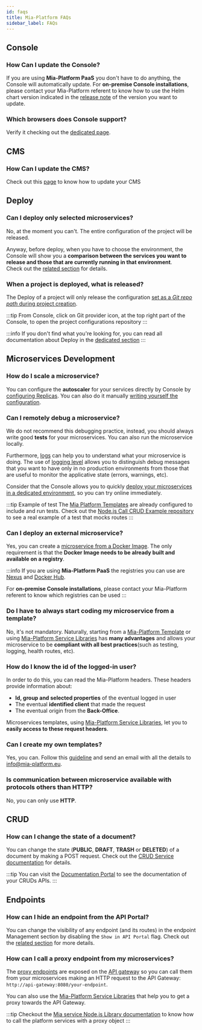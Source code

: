 ```yaml
---
id: faqs
title: Mia-Platform FAQs
sidebar_label: FAQs
---
```


## Console

### How Can I update the Console?

If you are using **Mia-Platform PaaS** you don't have to do anything, the Console will automatically update. For **on-premise Console installations**, please contact your Mia-Platform referent to know how to use the Helm chart version indicated in the [release note](../release_notes/release_notes) of the version you want to update.

### Which browsers does Console support?

Verify it checking out the [dedicated page](../info/supported_browser).

## CMS

### How Can I update the CMS?

Check out this [page](../business_suite/update_cms) to know how to update your CMS

## Deploy

### Can I deploy only selected microservices?

No, at the moment you can't. The entire configuration of the project will be released.

Anyway, before deploy, when you have to choose the environment, the Console will show you a **comparison between the services you want to release and those that are currently running in that environment**.  
Check out the [related section](../development_suite/deploy/deploy#compare-services) for details.

### When a project is deployed, what is released?

The Deploy of a project will only release the configuration [set as a *Git repo path* during project creation](../development_suite/set-up-infrastructure/create-project#step-2-repository).

:::tip
From Console, click on Git provider icon, at the top right part of the Console, to open the project configurations repository
:::

:::info
If you don't find what you're looking for, you can read all documentation about Deploy in the [dedicated section](../development_suite/deploy/deploy)
:::

## Microservices Development

### How do I scale a microservice?

You can configure the **autoscaler** for your services directly by Console by [configuring Replicas](../development_suite/api-console/api-design/replicas). You can also do it manually [writing yourself the configuration](../development_suite/api-console/api-design/replicas#how-to-scale-services-manually).

### Can I remotely debug a microservice?

We do not recommend this debugging practice, instead, you should always write good **tests** for your microservices. You can also run the microservice locally.

Furthermore, [logs](../development_suite/monitoring/monitoring/) can help you to understand what your microservice is doing. The use of [logging level](monitoring-dashboard/dev_ops_guide/log#use-the-appropriate-logging-level) allows you to distinguish debug messages that you want to have only in no production environments from those that are useful to monitor the applicative state (errors, warnings, etc).

Consider that the Console allows you to quickly [deploy your microservices in a dedicated environment](../development_suite/deploy/deploy#select-environment), so you can try online immediately.

:::tip Example of test
The [Mia Platform Templates](../marketplace/templates/mia_templates) are already configured to include and run tests.
Check out the [Node.js Call CRUD Example repository](https://github.com/mia-platform-marketplace/Node.js-Call-CRUD-Example/blob/master/tests/crud.test.js) to see a real example of a test that mocks routes
:::

### Can I deploy an external microservice?

Yes, you can create a [microservice from a Docker Image](../development_suite/api-console/api-design/services#how-to-create-a-microservice-from-a-docker-image). The only requirement is that the **Docker Image needs to be already built and available on a registry**.

:::info
If you are using **Mia-Platform PaaS** the registries you can use are [Nexus](https://www.sonatype.com/nexus/repository-oss) and [Docker Hub](https://www.docker.com/products/docker-hub).

For **on-premise Console installations**, please contact your Mia-Platform referent to know which registries can be used
:::

### Do I have to always start coding my microservice from a template?

No, it's not mandatory. Naturally, starting from a [Mia-Platform Template](../marketplace/templates/mia_templates) or using [Mia-Platform Service Libraries](../libraries/overview_service_libraries) has **many advantages** and allows your microservice to be **compliant with all best practices**(such as testing, logging, health routes, etc).

### How do I know the id of the logged-in user?

In order to do this, you can read the Mia-Platform headers. These headers provide information about:

* **Id, group and selected properties** of the eventual logged in user
* The eventual **identified client** that made the request
* The eventual origin from the **Back-Office**.

Microservices templates, using [Mia-Platform Service Libraries](../libraries/overview_service_libraries), let you to **easily access to these request headers**.

### Can I create my own templates?

Yes, you can. Follow this [guideline](../marketplace/templates/template_create) and send an email with all the details to [info@mia-platform.eu](mailto:info@mia-platform.eu).

### Is communication between microservice available with protocols others than HTTP?

No, you can only use **HTTP**.

## CRUD

### How can I change the state of a document?

You can change the state (**PUBLIC**, **DRAFT**, **TRASH** or **DELETED**) of a document by making a POST request. Check out the [CRUD Service documentation](../runtime_suite/crud-service/overview_and_usage#state-transitions) for details.

:::tip
You can visit the [Documentation Portal](../development_suite/api-portal/api-documentations) to see the documentation of your CRUDs APIs.
:::

## Endpoints

### How can I hide an endpoint from the API Portal?

You can change the visibility of any endpoint (and its routes) in the endpoint Management section by disabling the `Show in API Portal` flag. Check out the [related section](../development_suite/api-console/api-design/endpoints.md#manage-the-visibility-of-your-endpoints) for more details.

### How can I call a proxy endpoint from my microservices?

The [proxy endpoints](../development_suite/api-console/api-design/proxy.md) are exposed on the [API gateway](../runtime_suite/api-gateway/overview.md) so you can call them from your microservices making an HTTP request to the API Gateway: `http://api-gateway:8080/your-endpoint`.

You can also use the [Mia-Platform Service Libraries](../libraries/overview_service_libraries) that help you to get a proxy towards the API Gateway.

:::tip
Checkout the [Mia service Node.js Library documentation](https://github.com/mia-platform/custom-plugin-lib/blob/master/docs/http_client.md) to know how to call the platform services with a proxy object
:::
